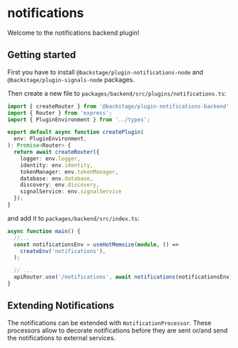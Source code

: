 # notifications

Welcome to the notifications backend plugin!

## Getting started

First you have to install `@backstage/plugin-notifications-node` and `@backstage/plugin-signals-node` 
packages.

Then create a new file to `packages/backend/src/plugins/notifications.ts`:

```ts
import { createRouter } from '@backstage/plugin-notifications-backend';
import { Router } from 'express';
import { PluginEnvironment } from '../types';

export default async function createPlugin(
  env: PluginEnvironment,
): Promise<Router> {
  return await createRouter({
    logger: env.logger,
    identity: env.identity,
    tokenManager: env.tokenManager,
    database: env.database,
    discovery: env.discovery,
    signalService: env.signalService
  });
}
```

and add it to `packages/backend/src/index.ts`:

```ts
async function main() {
  //...
  const notificationsEnv = useHotMemoize(module, () =>
    createEnv('notifications'),
  );

  // ...
  apiRouter.use('/notifications', await notifications(notificationsEnv));
}
```

## Extending Notifications

The notifications can be extended with `NotificationProcessor`. These processors allow to decorate notifications
before they are sent or/and send the notifications to external services.
